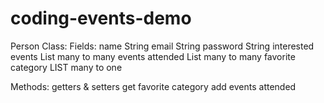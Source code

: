 # coding-events-demo

Person Class:
	Fields:
		name String	
		email String
		password String
		interested events List<eventType> many to many
		events attended List<event> many to many
		favorite category LIST<eventCategory> many to one

Methods:
	getters & setters
	get favorite category
	add events attended

